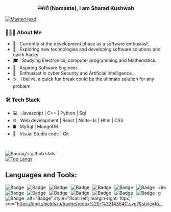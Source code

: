 
<h3 align="center">नमस्ते (Namaste), I am Sharad Kushwah</h3>

[![MasterHead](https://developers.giphy.com/branch/master/static/api-512d36c09662682717108a38bbb5c57d.gif)](https://rishavchanda.io)

<h3> 👨🏻‍💻 About Me </h3>

- 🔭 &nbsp; Currently at the development phase as a software enthusiast.
- 🤔 &nbsp; Exploring new technologies and developing software solutions and quick hacks.
- 🎓 &nbsp; Studying Electronics, computer programming and Mathematics.
- 💼 &nbsp; Aspiring Software Engineer.
- 🌱 &nbsp; Enthusiast in cyber Security and Artificial Intelligence.
- ☕ &nbsp; I belive, a quick fun break could be the ultimate solution for any problem.

<h3>🛠 Tech Stack</h3>

- 💻 &nbsp; Javascript | C++ | Python | Sql
- 🌐 &nbsp; Web development | React | Node-Js | Html | CSS  
- 🛢 &nbsp; MySql | MongoDB 
- 🔧 &nbsp; Visual Studio code | Git 

<br>

![Anurag's github stats](https://github-readme-stats.vercel.app/api?username=thevueeguy&show_icons=true&count_private=true&include_all_commits=true)
<br>
[![Top Langs](https://github-readme-stats.vercel.app/api/top-langs/?username=thevueeguy&layout=compact)](https://github.com/anuraghazra/github-readme-stats)

## Languages and Tools:

<img alt="Badge" style="float: left; margin-right: 10px;"  src="https://img.shields.io/badge/C++%20-%23E34F26.svg?&style=for-the-badge&logo=C++5&logoColor=white"/>   <img alt="Badge" style="float: left; margin-right: 10px;"  src="https://img.shields.io/badge/html5%20-%23E34F26.svg?&style=for-the-badge&logo=html5&logoColor=white"/>    <img alt="Badge" style="float: left; margin-right: 10px;"  src="https://img.shields.io/badge/css3%20-%231572B6.svg?&style=for-the-badge&logo=css3&logoColor=white"/>    <img alt="Badge" style="float: left; margin-right: 10px;" src="https://img.shields.io/badge/react%20-%2320232a.svg?&style=for-the-badge&logo=react&logoColor=%2361DAFB"/>   <img alt="Badge" style="float: left; margin-right: 10px;"  src="https://img.shields.io/badge/javascript%20-%23323330.svg?&style=for-the-badge&logo=javascript&logoColor=%23F7DF1E"/>    <img alt="Badge" style="float: left; margin-right: 10px;"  src="https://img.shields.io/badge/node.js%20-%2343853D.svg?&style=for-the-badge&logo=node.js&logoColor=white"/>    <img alt="Badge" style="float: left; margin-right: 10px;"  src="https://img.shields.io/badge/bootstrap%20-%23563D7C.svg?&style=for-the-badge&logo=bootstrap&logoColor=white"/>        <img alt="Badge" style="float: left; margin-right: 10px;"  src ="https://img.shields.io/badge/MongoDB-%234ea94b.svg?&style=for-the-badge&logo=mongodb&logoColor=white"/>    <img alt="Badge" style="float: left; margin-right: 10px;"  src="https://img.shields.io/badge/git%20-%23F05033.svg?&style=for-the-badge&logo=git&logoColor=white"/>  <img alt="Badge" style="float: left; margin-right: 10px;" src="https://img.shields.io/badge/github%20-%23121011.svg?&style=for-the-badge&logo=github&logoColor=white"/>   <img alt="Badge" style="float: left; margin-right: 10px;" src="https://img.shields.io/badge/express%20-%23323330.svg?&style=for-the-badge&logo=express&logoColor=white"/>  <img alt="Badge" style="float: left; margin-right: 10px;" src="https://img.shields.io/badge/JEST%20-%23563D7C.svg?&style=for-the-badge&logo=jest&logoColor=white"/>  <img alt="Badge" style="float: left; margin-right: 10px;" src="https://img.shields.io/badge/markdown%20-%231572B6.svg?&style=for-the-badge&logo=markdown&logoColor=white"/>    <img alt="Badge" style="float: left; margin-right: 10px;" src="https://img.shields.io/badge/next js%20-%23563D7C.svg?&style=for-the-badge&logo=next.js&logoColor=white"/>  <img alt="Badge" style="float: left; margin-right: 10px;" src="https://img.shields.io/badge/postman%20-%2320232a.svg?&style=for-the-badge&logo=postman&logoColor=red"/>  <img alt="Badge" style="float: left; margin-right: 10px;" src="https://img.shields.io/badge/redux%20-%2314354C.svg?&style=fo…
